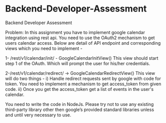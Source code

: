 # Backend-Developer-Assessment
Backend Developer Assessment

Problem: In this assignment you have to implement google calendar integration using rest api. You need to use the OAuth2 mechanism to get users calendar access. Below are detail of API endpoint and corresponding views which you need to implement - 

1- /rest/v1/calendar/init/ - GoogleCalendarInitView()
   This view should start step 1 of the OAuth. Which will prompt the user for his/her credentials.
   
2-/rest/v1/calendar/redirect/ -> GoogleCalendarRedirectView() 
  This view will do two things - 
  i) Handle redirect requests sent by google with code for token. You need to implement a mechanism to get access_token from given code.
  ii) Once you get the access_token get a list of events in the user's calendar.
  
You need to write the code in NodeJs. Please try not to use any existing third-party library other then google’s provided standard libraries unless and until very necessary to use.
